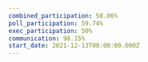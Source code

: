 ```yaml
---
combined_participation: 58.06%
poll_participation: 59.74%
exec_participation: 50%
communication: 98.15%
start_date: 2021-12-13T00:00:00.000Z
---
```

